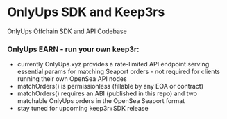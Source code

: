 # OnlyUps SDK and Keep3rs
OnlyUps Offchain SDK and API Codebase

### OnlyUps EARN - run your own keep3r: 

* currently OnlyUps.xyz provides a rate-limited API endpoint serving essential params for matching Seaport orders - not required for clients running their own OpenSea API nodes
* matchOrders() is permissionless (fillable by any EOA or contract)
* matchOrders() requires an ABI (published in this repo) and two matchable OnlyUps orders in the OpenSea Seaport format
* stay tuned for upcoming keep3r+SDK release
